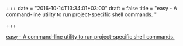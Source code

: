 +++
date = "2016-10-14T13:34:01+03:00"
draft = false
title = "easy - A command-line utility to run project-specific shell commands. "

+++

<p><a href="https://t.co/QKGcVdcRTf">easy - A command-line utility to run project-specific shell commands. </a></p>

